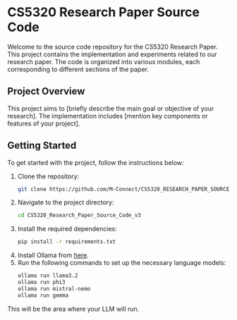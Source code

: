 # CS5320 Research Paper Source Code

Welcome to the source code repository for the CS5320 Research Paper. This project contains the implementation and experiments related to our research paper. The code is organized into various modules, each corresponding to different sections of the paper.

## Project Overview

This project aims to [briefly describe the main goal or objective of your research]. The implementation includes [mention key components or features of your project].

## Getting Started

To get started with the project, follow the instructions below:

1. Clone the repository:
    ```sh
    git clone https://github.com/M-Connect/CS5320_RESEARCH_PAPER_SOURCE_CODE_FINAL_Version.git
    ```
2. Navigate to the project directory:
    ```sh
    cd CS5320_Research_Paper_Source_Code_v3
    ```
3. Install the required dependencies:
    ```sh
    pip install -r requirements.txt
    ```
4. Install Ollama from [here](https://ollama.com/download).
5. Run the following commands to set up the necessary language models:
    ```sh
    ollama run llama3.2
    ollama run phi3
    ollama run mistral-nemo
    ollama run gemma
    ```

This will be the area where your LLM will run.
